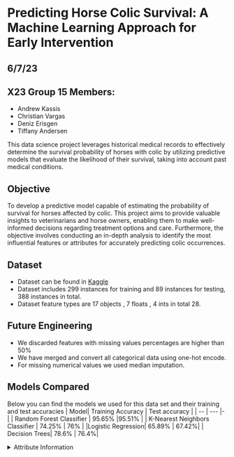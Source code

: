 # Predicting Horse Colic Survival: A Machine Learning Approach for Early Intervention
## 6/7/23 
## X23 Group 15 Members:
- Andrew Kassis
- Christian Vargas
- Deniz Erisgen
- Tiffany Andersen

This data science project leverages historical medical records to effectively determine the survival probability of horses with colic by utilizing predictive models that evaluate the likelihood of their survival, taking into account past medical conditions.

## Objective
To develop a predictive model capable of estimating the probability of survival for horses affected by colic. This project aims to provide valuable insights to veterinarians and horse owners, enabling them to make well-informed decisions regarding treatment options and care. Furthermore, the objective involves conducting an in-depth analysis to identify the most influential features or attributes for accurately predicting colic occurrences.

## Dataset
- Dataset can be found in [Kaggle](https://www.kaggle.com/datasets/uciml/horse-colic)
- Dataset includes 299 instances for training and 89 instances for testing, 388 instances in total.
- Dataset feature types are 17 objects , 7 floats , 4 ints in total 28. 
## Future Engineering
- We discarded features with missing values percentages are higher than 50%
- We have merged and convert all categorical data using one-hot encode.
- For missing numerical values we used median imputation.

## Models Compared 
Below you can find the models we used for this data set and their training and test accuracies
| Model| Training Accuracy | Test accuracy |
| -- | --- |- | 
| Random Forest Classifier | 95.65% |95.51% |
|  K-Nearest Neighbors Classifier   | 74.25% | 76% |
|Logistic Regression| 65.89% | 67.42%|
| Decision Trees| 78.6% | 76.4%|

<details>
 <summary>Attribute Information</summary>

1:  surgery?
- 1 = Yes, it had surgery
- 2 = It was treated without surgery

2:  Age 
- 1 = Adult horse
- 2 = Young (< 6 months)

3:  Hospital Number (dropped)
- numeric id
- the case number assigned to the horse (may not be unique if the horse is treated > 1 time)

4:  rectal temperature
- linear
- in degrees celsius.
- An elevated temp may occur due to infection.
- temperature may be reduced when the animal is in late shock
- normal temp is 37.8
- this parameter will usually change as the problem progresses eg. may start out normal, then become elevated because of the lesion, passing back through the normal range as the horse goes into shock

5:  pulse 
- linear
- the heart rate in beats per minute
- is a reflection of the heart condition: 30 -40 is normal for adults
- rare to have a lower than normal rate although athletic horses may have a rate of 20-25
- animals with painful lesions or suffering from circulatory shock may have an elevated heart rate

6:  respiratory rate
- linear
- normal rate is 8 to 10
- usefulness is doubtful due to the great fluctuations

7:  temperature of extremities
- a subjective indication of peripheral circulation
- possible values:
     - 1 = Normal
     - 2 = Warm
     - 3 = Cool
     - 4 = Cold
- cool to cold extremities indicate possible shock
- hot extremities should correlate with an elevated rectal temp.

8:  peripheral pulse
- subjective
- possible values are:
     -  1 = normal
     -  2 = increased
     -  3 = reduced
     -  4 = absent
- normal or increased p.p. are indicative of adequate circulation
          while reduced or absent indicate poor perfusion

9:  mucous membranes
- a subjective measurement of colour
- possible values are:
     - 1 = normal pink
     - 2 = bright pink
     - 3 = pale pink
     - 4 = pale cyanotic
     - 5 = bright red / injected
     - 6 = dark cyanotic
- 1 and 2 probably indicate a normal or slightly increased circulation
- 3 may occur in early shock
- 4 and 6 are indicative of serious circulatory compromise
- 5 is more indicative of a septicemia

10: capillary refill time
- a clinical judgement. The longer the refill, the poorer the
          circulation
- possible values
     -  1 = < 3 seconds
     -  2 = >= 3 seconds

11: pain - a subjective judgement of the horse's pain level
- possible values:
     - 1 = alert, no pain
     - 2 = depressed
     - 3 = intermittent mild pain
     - 4 = intermittent severe pain
     - 5 = continuous severe pain
- should NOT be treated as a ordered or discrete variable!
- In general, the more painful, the more likely it is to require surgery
- prior treatment of pain may mask the pain level to some extent

12: peristalsis                              
- an indication of the activity in the horse's gut. As the gut
          becomes more distended or the horse becomes more toxic, the
          activity decreases
- possible values:
     - 1 = hypermotile
     - 2 = normal
     - 3 = hypomotile
     - 4 = absent

13: abdominal distension
- An IMPORTANT parameter.
- possible values
     - 1 = none
     - 2 = slight
     - 3 = moderate
     - 4 = severe
- an animal with abdominal distension is likely to be painful and
          have reduced gut motility.
- a horse with severe abdominal distension is likely to require
          surgery just tio relieve the pressure

14: nasogastric tube
- this refers to any gas coming out of the tube
- possible values:
     - 1 = none
     - 2 = slight
     - 3 = significant
- a large gas cap in the stomach is likely to give the horse
          discomfort

15: nasogastric reflux
- possible values
     - 1 = none
     - 2 = > 1 liter
     - 3 = < 1 liter
- the greater amount of reflux, the more likelihood that there is some serious obstruction to the fluid passage from the rest of the intestine

16: nasogastric reflux PH
- linear
- scale is from 0 to 14 with 7 being neutral
- normal values are in the 3 to 4 range

17: rectal examination - feces
- possible values
     - 1 = normal
     - 2 = increased
     - 3 = decreased
     - 4 = absent
- absent feces probably indicates an obstruction

18: abdomen
- possible values
     - 1 = normal
     - 2 = other
     - 3 = firm feces in the large intestine
     - 4 = distended small intestine
     - 5 = distended large intestine
- 3 is probably an obstruction caused by a mechanical impaction
          and is normally treated medically
- 4 and 5 indicate a surgical lesion

19: packed cell volume
- linear
- the # of red cells by volume in the blood
- normal range is 30 to 50. The level rises as the circulation
          becomes compromised or as the animal becomes dehydrated.

20: total protein
- linear
- normal values lie in the 6-7.5 (gms/dL) range
- the higher the value the greater the dehydration

21: abdominocentesis appearance
- a needle is put in the horse's abdomen and fluid is obtained from the abdominal cavity
- possible values:
     - 1 = clear
     - 2 = cloudy
     - 3 = serosanguinous
- normal fluid is clear while cloudy or serosanguinous indicates a compromised gut

22: abdomcentesis total protein
- linear
- the higher the level of protein the more likely it is to have a compromised gut. Values are in gms/dL

23: outcome (TARGET)
- what eventually happened to the horse?
- possible values:
     - 1 = lived
     - 2 = died
     - 3 = was euthanized

24: surgical lesion?
- retrospectively, was the problem (lesion) surgical?
- all cases are either operated upon or autopsied so that this value and the lesion type are always known
- possible values:
     - 1 = Yes
     - 2 = No

25, 26, 27: type of lesion
- first number is site of lesion
     - 1 = gastric
     - 2 = sm intestine
     - 3 = lg colon
     - 4 = lg colon and cecum
     - 5 = cecum
     - 6 = transverse colon
     - 7 = retum/descending colon
     - 8 = uterus
     - 9 = bladder
     - 11 = all intestinal sites
     - 00 = none
- second number is type
     - 1 = simple
     - 2 = strangulation
     - 3 = inflammation
     - 4 = other
- third number is subtype
     - 1 = mechanical
     - 2 = paralytic
     - 0 = n/a
- fourth number is specific code
     - 1 = obturation
     - 2 = intrinsic
     - 3 = extrinsic
     - 4 = adynamic
     - 5 = volvulus/torsion
     - 6 = intussuption
     - 7 = thromboembolic
     - 8 = hernia
     - 9 = lipoma/slenic incarceration
     - 10 = displacement
     - 0 = n/a

28: cp_data
- is pathology data present for this case?
     - 1 = Yes
     - 2 = No
- this variable is of no significance since pathology data is not included or collected for these cases
</details>
